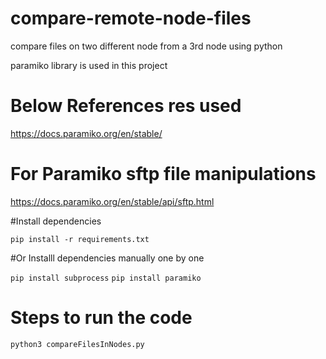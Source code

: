 # compare-remote-node-files
compare files on two different node from a 3rd node using python

paramiko library is used in this project 

# Below References res used

https://docs.paramiko.org/en/stable/

# For Paramiko sftp file manipulations

https://docs.paramiko.org/en/stable/api/sftp.html


#Install dependencies

`pip install -r requirements.txt`

#Or Installl dependencies manually one by one

`pip install subprocess`
`pip install paramiko`


# Steps to run the code

`python3 compareFilesInNodes.py`



